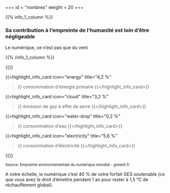 +++
id = "nombres"
weight = 20
+++

{{% info_1_column %}}

### Sa contribution à l’empreinte de l’humanité est loin d’être négligeable

Le numérique, ce n’est pas que du vent

{{% /info_1_column %}}

{{<grid min-cell-width="160">}} 

{{<highlight_info_card
    icon="energy"
    title="4,2 %"
>}}
consommation
d'energie primaire
{{</highlight_info_card>}} 

{{<highlight_info_card
    icon="cloud"
    title="3,2 %"
>}}
émission de gaz
à effet de serre
{{</highlight_info_card>}} 

{{<highlight_info_card
    icon="water-drop"
    title="0,2 %"
>}}
consommation
d’eau
{{</highlight_info_card>}} 

{{<highlight_info_card
    icon="electricity"
    title="5,6 %"
>}}
consommation
d’électricité
{{</highlight_info_card>}} 

{{</grid>}}

<small>Source: Empreinte environnementale du numérique mondial - greenit.fr</small>

A votre échelle, le numérique c’est 40 % de votre forfait GES soutenable (ce que vous avez le droit d’émettre pendant 1 an pour rester à 1,5 °C de réchauffement global).

